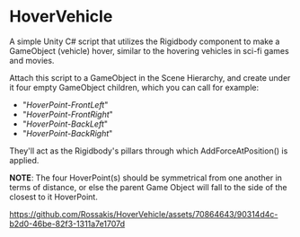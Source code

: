 # HoverVehicle

A simple Unity C# script that utilizes the Rigidbody component to make a GameObject (vehicle) hover, similar to the hovering vehicles in sci-fi games and movies.

Attach this script to a GameObject in the Scene Hierarchy, and create under it four empty GameObject children, which you can call for example:
- "_HoverPoint-FrontLeft_" 
- "_HoverPoint-FrontRight_"
- "_HoverPoint-BackLeft_"
- "_HoverPoint-BackRight_" 

They'll act as the Rigidbody's pillars through which AddForceAtPosition() is applied. 

**NOTE**: The four HoverPoint(s) should be symmetrical from one another in terms of distance, or else the parent Game Object will fall to the side of the closest to it HoverPoint.


https://github.com/Rossakis/HoverVehicle/assets/70864643/90314d4c-b2d0-46be-82f3-1311a7e1707d

